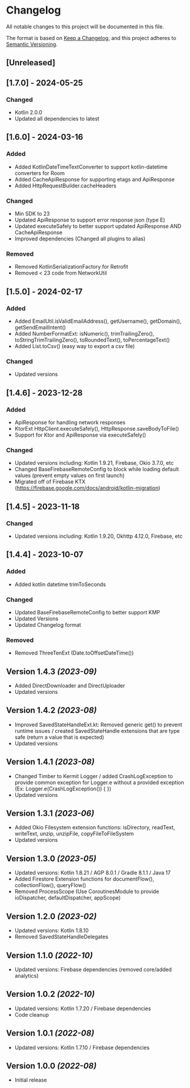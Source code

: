 # Changelog

All notable changes to this project will be documented in this file.

The format is based on [Keep a Changelog](https://keepachangelog.com/en/1.0.0/),
and this project adheres to [Semantic Versioning](https://semver.org/spec/v2.0.0.html).

## [Unreleased]

## [1.7.0] - 2024-05-25

### Changed

- Kotlin 2.0.0
- Updated all dependencies to latest

## [1.6.0] - 2024-03-16

### Added

- Added KotlinDateTimeTextConverter to support kotlin-datetime converters for Room
- Added CacheApiResponse for supporting etags and ApiResponse
- Added HttpRequestBuilder.cacheHeaders

### Changed

- Min SDK to 23
- Updated ApiResponse to support error response json (type E)
- Updated executeSafely to better support updated ApiResponse AND CacheApiResponse
- Improved dependencies (Changed all plugins to alias)

### Removed

- Removed KotlinSerializationFactory for Retrofit
- Removed < 23 code from NetworkUtil

## [1.5.0] - 2024-02-17

### Added

- Added EmailUtil.isValidEmailAddress(), getUsername(), getDomain(), getSendEmailIntent()
- Added NumberFormatExt: isNumeric(), trimTrailingZero(), toStringTrimTrailingZero(), toRoundedText(), toPercentageText()
- Added List.toCsv() (easy way to export a csv file)

### Changed

- Updated versions

## [1.4.6] - 2023-12-28

### Added

- ApiResponse for handling network responses
- KtorExt HttpClient.executeSafely(), HttpResponse.saveBodyToFile()
- Support for Ktor and ApiResponse via executeSafely()


### Changed

- Updated versions including: Kotlin 1.9.21, Firebase, Okio 3.7.0, etc
- Changed BaseFirebaseRemoteConfig to block while loading default values (prevent empty values on first launch)
- Migrated off of Firebase KTX (https://firebase.google.com/docs/android/kotlin-migration)


## [1.4.5] - 2023-11-18

### Changed

- Updated versions including: Kotlin 1.9.20, Okhttp 4.12.0, Firebase, etc

## [1.4.4] - 2023-10-07

### Added

- Added kotlin datetime trimToSeconds

### Changed

- Updated BaseFirebaseRemoteConfig to better support KMP
- Updated Versions
- Updated Changelog format

### Removed

- Removed ThreeTenExt (Date.toOffsetDateTime())


Version 1.4.3 *(2023-09)*
-------------------------
* Added DirectDownloader and DirectUploader
* Updated versions

Version 1.4.2 *(2023-08)*
-------------------------
* Improved SavedStateHandleExt.kt: Removed generic get() to prevent runtime issues / created SavedStateHandle extensions that are type safe (return a value that is expected)
* Updated versions

Version 1.4.1 *(2023-08)*
-------------------------
* Changed Timber to Kermit Logger / added CrashLogException to provide common exception for Logger.e without a provided exception (Ex: Logger.e(CrashLogException()) { })
* Updated versions

Version 1.3.1 *(2023-06)*
-------------------------
* Added Okio Filesystem extension functions: isDirectory, readText, writeText, unzip, unzipFile, copyFileToFileSystem
* Updated versions

Version 1.3.0 *(2023-05)*
-------------------------
* Updated versions: Kotlin 1.8.21 / AGP 8.0.1 / Gradle 8.1.1 / Java 17
* Added Firestore Extension functions for documentFlow(), collectionFlow(), queryFlow() 
* Removed ProcessScope (Use CoroutinesModule to provide ioDispatcher, defaultDispatcher, appScope)

Version 1.2.0 *(2023-02)*
-------------------------
* Updated versions: Kotlin 1.8.10
* Removed SavedStateHandleDelegates

Version 1.1.0 *(2022-10)*
-------------------------
* Updated versions: Firebase dependencies (removed core/added analytics)

Version 1.0.2 *(2022-10)*
-------------------------
* Updated versions: Kotlin 1.7.20 / Firebase dependencies
* Code cleanup

Version 1.0.1 *(2022-08)*
-------------------------
* Updated versions: Kotlin 1.7.10 / Firebase dependencies

Version 1.0.0 *(2022-08)*
-------------------------
* Initial release
